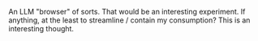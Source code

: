 An LLM "browser" of sorts.
That would be an interesting experiment.
If anything, at the least to streamline / contain my consumption?
This is an interesting thought.

